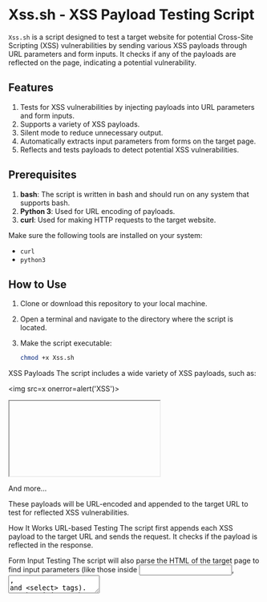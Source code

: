 # Xss.sh - XSS Payload Testing Script

`Xss.sh` is a script designed to test a target website for potential Cross-Site Scripting (XSS) vulnerabilities by sending various XSS payloads through URL parameters and form inputs. It checks if any of the payloads are reflected on the page, indicating a potential vulnerability.

## Features

1. Tests for XSS vulnerabilities by injecting payloads into URL parameters and form inputs.
2. Supports a variety of XSS payloads.
3. Silent mode to reduce unnecessary output.
4. Automatically extracts input parameters from forms on the target page.
5. Reflects and tests payloads to detect potential XSS vulnerabilities.

## Prerequisites

1. **bash**: The script is written in bash and should run on any system that supports bash.
2. **Python 3**: Used for URL encoding of payloads.
3. **curl**: Used for making HTTP requests to the target website.

Make sure the following tools are installed on your system:

- `curl`
- `python3`

## How to Use

1. Clone or download this repository to your local machine.

2. Open a terminal and navigate to the directory where the script is located.

3. Make the script executable:

   ```bash
   chmod +x Xss.sh


XSS Payloads
The script includes a wide variety of XSS payloads, such as:

<script>alert('XSS')</script>

<img src=x onerror=alert('XSS')>

<iframe src=javascript:alert('XSS')></iframe>

And more...

These payloads will be URL-encoded and appended to the target URL to test for reflected XSS vulnerabilities.

How It Works
URL-based Testing
The script first appends each XSS payload to the target URL and sends the request. It checks if the payload is reflected in the response.

Form Input Testing
The script will also parse the HTML of the target page to find input parameters (like those inside <input>, <textarea>, and <select> tags). It then injects the payloads into those parameters and checks for reflections.

Reporting
After each test, the script outputs whether the payload was reflected in the response, indicating a potential XSS vulnerability.

Example Output
bash
Copy
Edit
🎯 Enter target URL (e.g. https://example.com/search?q=): https://example.com/search?q=

🚀 Starting XSS tests on: https://example.com/search?q=

⚡ Testing payload:
<script>alert('XSS')</script>

🛑 Potential XSS reflected!

⚡ Testing payload:
<img src=x onerror=alert('XSS')>

✅ Not reflected.
Notes
Educational Use Only: This script should only be used on websites you own or have permission to test. Unauthorized testing of websites can lead to legal consequences.

Reflective XSS Testing: The script does not test for stored XSS vulnerabilities (e.g., those that are stored in databases) but only for reflected XSS.

Payloads: The payloads are designed to test basic reflected XSS vulnerabilities. Additional payloads may be added in the future to improve coverage.
